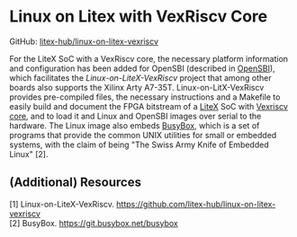 # Linux on Litex with VexRiscv Core

GitHub: [litex-hub/linux-on-litex-vexriscv](https://github.com/litex-hub/linux-on-litex-vexriscv)

For the LiteX SoC with a VexRiscv core, the necessary platform information and configuration has been added for OpenSBI (described in [OpenSBI](./OpenSBI.md)), which facilitates the *Linux-on-LiteX-VexRiscv* project that among other boards also supports the Xilinx Arty A7-35T. Linux-on-LitX-VexRiscv provides pre-compiled files, the necessary instructions and a Makefile to easily build and document the FPGA bitstream of a [LiteX](../2_RISCV-on-FPGA/2-3_LiteX_Soc-Builder.md) SoC with [Vexriscv core](../2_RISCV-on-FPGA/2-2_VexRiscv_Soft-CPU.md), and to load it and Linux and OpenSBI images over serial to the hardware.
The Linux image also embeds [BusyBox](https://git.busybox.net/busybox), which is a set of programs that provide the common UNIX utilities for small or embedded systems, with the claim of being "The Swiss Army Knife of Embedded Linux" [2].

## (Additional) Resources

[1] Linux-on-LiteX-VexRiscv. <https://github.com/litex-hub/linux-on-litex-vexriscv>  
[2] BusyBox. <https://git.busybox.net/busybox>
